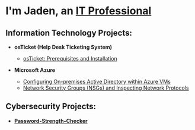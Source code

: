 <h1> I'm Jaden, an <a href="https://www.linkedin.com/in/jaden-wright-301641347/">IT Professional</a></h1>

<h2> Information Technology Projects:</h2>

- <b>osTicket (Help Desk Ticketing System)</b>
  - [osTicket: Prerequisites and Installation](https://github.com/ayeyocyber/osticket-prereqs)
    
- <b>Microsoft Azure</b>
  - [Configuring On-premises Active Directory within Azure VMs](https://github.com/ayeyocyber/configure-ad)
  - [Network Security Groups (NSGs) and Inspecting Network Protocols](https://github.com/ayeyocyber/azure-network-protocols)

<h2> Cybersecurity Projects:</h2>

- <b> [Password-Strength-Checker](https://github.com/ayeyocyber/Password-Strength-Checker)</b>
